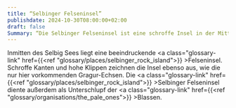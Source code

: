 ```yaml
---
title: “Selbinger Felseninsel”
publishdate: 2024-10-30T08:00:00+02:00
draft: false
Summary: “Die Selbinger Felseninsel ist eine schroffe Insel in der Mitte des Selbig Sees.”
---
```

Inmitten des Selbig Sees liegt eine beeindruckende <a class="glossary-link" href={{<ref "glossary/places/selbinger_rock_island">}} >Felseninsel</a>. Schroffe Kanten und hohe Klippen zeichnen die Insel ebenso aus, wie die nur hier vorkommenden Gragur-Echsen. Die <a class="glossary-link" href={{<ref "glossary/places/selbinger_rock_island">}} >Selbinger Felseninsel</a> diente außerdem als Unterschlupf der <a class="glossary-link" href={{<ref "glossary/organisations/the_pale_ones">}} >Blassen</a>.

